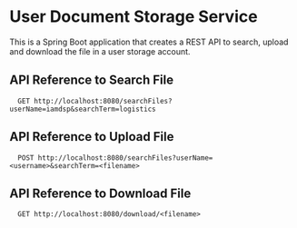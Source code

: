 # User Document Storage Service
 This is a Spring Boot application that creates a REST API to search, upload and download the file in a user storage account.
 
 ## API Reference to Search File

```http
  GET http://localhost:8080/searchFiles?userName=iamdsp&searchTerm=logistics
```

 ## API Reference to Upload File

```http
  POST http://localhost:8080/searchFiles?userName=<username>&searchTerm=<filename>
```

## API Reference to Download File

```http
  GET http://localhost:8080/download/<filename>
```
